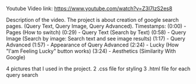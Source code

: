 Youtube Video link: https://www.youtube.com/watch?v=Z3I7IzS2es8


Description of the video.
The project is about creation of google search pages. (Query Text, Query Image, Query Advanced).
Timestamps:
(0:00) - Pages (How to switch)
(0:29) - Query Text (Search by Text)
(0:58) - Query Image (Search by image: Search text and see image results)
(1:17) - Query Advanced
(1:57) - Appearance of Query Advanced
(2:24) - Lucky (How "I'am Feeling Lucky" button works)
(3:24) - Aesthetics (Similarity With Google)


<!-- Project 0 file -->

4 pictures that I used in the project.
2 .css file for styling
3 .html file for each query search
